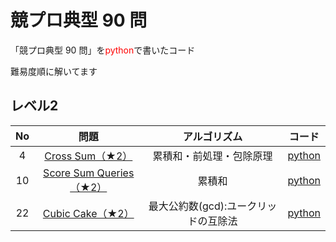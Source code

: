 # 競プロ典型 90 問

「競プロ典型 90 問」を<span style="color: red; ">python</span>で書いたコード

難易度順に解いてます

## レベル2

| No | 問題 | アルゴリズム | コード |
| :----: | :----: | :----: | :----: |
| 4 | [Cross Sum（★2）](https://atcoder.jp/contests/typical90/tasks/typical90_d) | 累積和・前処理・包除原理 | [python](https://github.com/endeavort/Typical-90-Programming-Problems-python/blob/main/Level_2/cross_sum.py) |
| 10 | [Score Sum Queries（★2）](https://atcoder.jp/contests/typical90/tasks/typical90_j) | 累積和 | [python](https://github.com/endeavort/Typical-90-Programming-Problems-python/blob/main/Level_2/score_sum_queries.py) |
| 22 | [Cubic Cake（★2）](https://atcoder.jp/contests/typical90/tasks/typical90_v) | 最大公約数(gcd):ユークリッドの互除法 | [python](https://github.com/endeavort/Typical-90-Programming-Problems-python/blob/main/Level_2/cubic_cake.py) |



